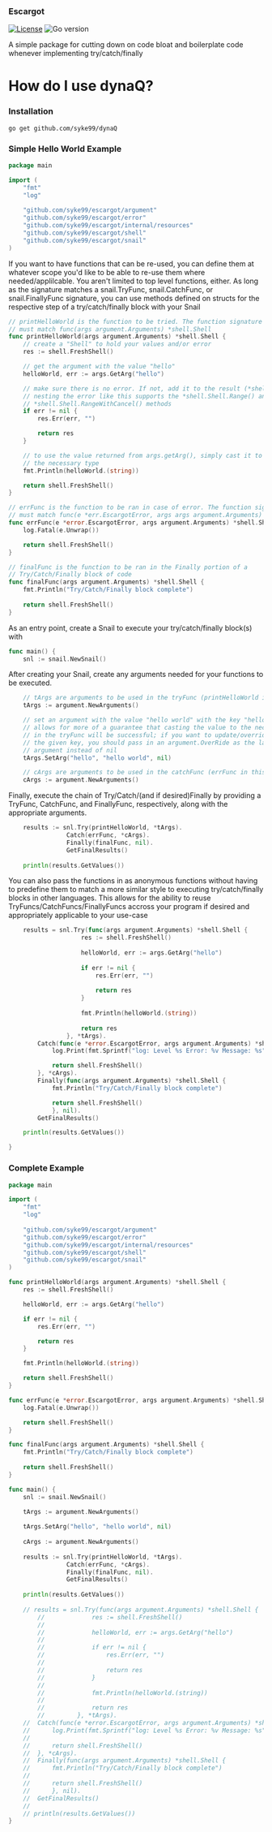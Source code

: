 ### Escargot

[![License](https://img.shields.io/github/license/syke99/escargot)](https://github.com/syke99/escargot/blob/master/LICENSE)
![Go version](https://img.shields.io/github/go-mod/go-version/syke99/escargot)</br>

A simple package for cutting down on code bloat and boilerplate code whenever implementing try/catch/finally

How do I use dynaQ?
====

### Installation

```
go get github.com/syke99/dynaQ
```

### Simple Hello World Example

```go
package main

import (
	"fmt"
	"log"
	
	"github.com/syke99/escargot/argument"
	"github.com/syke99/escargot/error"
	"github.com/syke99/escargot/internal/resources"
	"github.com/syke99/escargot/shell"
	"github.com/syke99/escargot/snail"
)
```

If you want to have functions that can be re-used, you can define them at whatever scope you'd like to be
able to re-use them where needed/applilcable. You aren't limited to top level functions, either. As long as
the signature matches a snail.TryFunc, snail.CatchFunc, or snail.FinallyFunc signature, you can use methods
defined on structs for the respective step of a try/catch/finally block with your Snail

```go
// printHelloWorld is the function to be tried. The function signature
// must match func(args argument.Arguments) *shell.Shell
func printHelloWorld(args argument.Arguments) *shell.Shell {
	// create a "Shell" to hold your values and/or error
	res := shell.FreshShell()

	// get the argument with the value "hello"
	helloWorld, err := args.GetArg("hello")

	// make sure there is no error. If not, add it to the result (*shell.Shell);
	// nesting the error like this supports the *shell.Shell.Range() and
	// *shell.Shell.RangeWithCancel() methods
	if err != nil {
		res.Err(err, "")

		return res
	}

	// to use the value returned from args.getArg(), simply cast it to
	// the necessary type
	fmt.Println(helloWorld.(string))

	return shell.FreshShell()
}

// errFunc is the function to be ran in case of error. The function signature
// must match func(e *err.EscargotError, args args argument.Arguments) *shell.Shell
func errFunc(e *error.EscargotError, args argument.Arguments) *shell.Shell {
	log.Fatal(e.Unwrap())

	return shell.FreshShell()
}

// finalFunc is the function to be ran in the Finally portion of a 
// Try/Catch/Finally block of code
func finalFunc(args argument.Arguments) *shell.Shell {
	fmt.Println("Try/Catch/Finally block complete")
	
	return shell.FreshShell()
}
```

As an entry point, create a Snail to execute your try/catch/finally block(s) with

```go
func main() {
	snl := snail.NewSnail()
```

After creating your Snail, create any arguments needed for your functions to be executed.

```go
	// tArgs are arguments to be used in the tryFunc (printHelloWorld in this case)
	tArgs := argument.NewArguments()

	// set an argument with the value "hello world" with the key "hello"; this
	// allows for more of a guarantee that casting the value to the necessary type
	// in the tryFunc will be successful; if you want to update/override a value at
	// the given key, you should pass in an argument.OverRide as the last
	// argument instead of nil
	tArgs.SetArg("hello", "hello world", nil)

	// cArgs are arguments to be used in the catchFunc (errFunc in this case)
	cArgs := argument.NewArguments()
```

Finally, execute the chain of Try/Catch/(and if desired)Finally
by providing a TryFunc, CatchFunc, and FinallyFunc, respectively,
along with the appropriate arguments. 
```go
	results := snl.Try(printHelloWorld, *tArgs).
		        Catch(errFunc, *cArgs).
		        Finally(finalFunc, nil).
		        GetFinalResults()
	
	println(results.GetValues())
```

You can also pass the functions
in as anonymous functions without having to predefine them to match
a more similar style to executing try/catch/finally blocks in other languages.
This allows for the ability to reuse TryFuncs/CatchFuncs/FinallyFuncs accross
your program if desired and appropriately applicable to your use-case

```go
    results = snl.Try(func(args argument.Arguments) *shell.Shell {
                    res := shell.FreshShell()
            
                    helloWorld, err := args.GetArg("hello")
            
                    if err != nil {
                        res.Err(err, "")
            
                        return res
                    }
            
                    fmt.Println(helloWorld.(string))
            
                    return res
                }, *tArgs).
		Catch(func(e *error.EscargotError, args argument.Arguments) *shell.Shell {
			log.Print(fmt.Sprintf("log: Level %s Error: %v Message: %s", e.Level, e.Unwrap(), e.Msg))

			return shell.FreshShell()
		}, *cArgs).
		Finally(func(args argument.Arguments) *shell.Shell {
			fmt.Println("Try/Catch/Finally block complete")

			return shell.FreshShell()
			}, nil).
		GetFinalResults()

	println(results.GetValues())

}
```

### Complete Example

```go
package main

import (
	"fmt"
	"log"
	
	"github.com/syke99/escargot/argument"
	"github.com/syke99/escargot/error"
	"github.com/syke99/escargot/internal/resources"
	"github.com/syke99/escargot/shell"
	"github.com/syke99/escargot/snail"
)

func printHelloWorld(args argument.Arguments) *shell.Shell {
	res := shell.FreshShell()

	helloWorld, err := args.GetArg("hello")

	if err != nil {
		res.Err(err, "")

		return res
	}

	fmt.Println(helloWorld.(string))

	return shell.FreshShell()
}

func errFunc(e *error.EscargotError, args argument.Arguments) *shell.Shell {
	log.Fatal(e.Unwrap())

	return shell.FreshShell()
}

func finalFunc(args argument.Arguments) *shell.Shell {
	fmt.Println("Try/Catch/Finally block complete")
	
	return shell.FreshShell()
}

func main() {
	snl := snail.NewSnail()
	
	tArgs := argument.NewArguments()

	tArgs.SetArg("hello", "hello world", nil)
	
	cArgs := argument.NewArguments()
	
	results := snl.Try(printHelloWorld, *tArgs).
		        Catch(errFunc, *cArgs).
		        Finally(finalFunc, nil).
		        GetFinalResults()
	
	println(results.GetValues())
	
	// results = snl.Try(func(args argument.Arguments) *shell.Shell {
        //             res := shell.FreshShell()
        //     
        //             helloWorld, err := args.GetArg("hello")
        //     
        //             if err != nil {
        //                 res.Err(err, "")
        //     
        //                 return res
        //             }
        //     
        //             fmt.Println(helloWorld.(string))
        //     
        //             return res
        //         }, *tArgs).
	// 	Catch(func(e *error.EscargotError, args argument.Arguments) *shell.Shell {
	// 		log.Print(fmt.Sprintf("log: Level %s Error: %v Message: %s", e.Level, e.Unwrap(), e.Msg))
	// 
	// 		return shell.FreshShell()
	// 	}, *cArgs).
	// 	Finally(func(args argument.Arguments) *shell.Shell {
	// 		fmt.Println("Try/Catch/Finally block complete")
	// 
	// 		return shell.FreshShell()
	// 		}, nil).
	// 	GetFinalResults()
	// 
	// println(results.GetValues())
}
```
